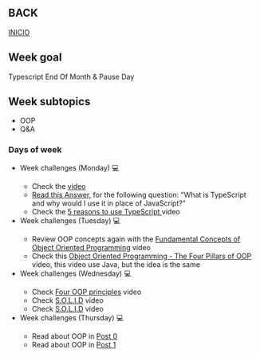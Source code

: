 ## BACK
<a href="https://github.com/Lesdith/core-code-from-scratch-readme"> INICIO </a>

<H2>Week goal</H2>
Typescript End Of Month & Pause Day
<H2>Week subtopics</H2>

  <ul>
   <li> OOP</li>
   <li> Q&A</li>
</ul>
 
 ### Days of week
 <ul>
 <li> Week challenges (Monday) 💻 </li>
   <ul>
     <li>Check the <a href="https://www.youtube.com/watch?v=eCZhz0JCVx0" All You Need To Know About TypeScript</a> video</li>
      <li>Read this <a href="https://stackoverflow.com/questions/12694530/what-is-typescript-and-why-would-i-use-it-in-place-of-javascript/35048303#35048303">  Answer,</a> for the following question: "What is TypeScript and why would I use it in place of JavaScript?"</li>
      <li>Check the <a href="https://www.youtube.com/watch?v=BDCjP9VLoPo"> 5 reasons to use TypeScript </a> video</li>
   </ul>
<li> Week challenges (Tuesday) 💻 </li>
  <ul>
     <li>Review OOP concepts again with the <a href="https://www.youtube.com/watch?v=m_MQYyJpIjg"> Fundamental Concepts of Object Oriented Programming</a>
       video</li>
     <li>Check this <a href="https://www.youtube.com/watch?v=1ONhXmQuWP8"> Object Oriented Programming - The Four Pillars of OOP </a>
      video, this video use Java, but the idea is the same</li>
   </ul>
  <li> Week challenges (Wednesday) 💻 </li>
  <ul>
     <li>Check <a href="https://www.youtube.com/watch?v=tTPeP5dVuA4"> Four OOP principles</a> video</li>
     <li>Check <a href="https://www.youtube.com/watch?v=2X50sKeBAcQ"> S.O.L.I.D</a> video</li>
    <li>Check <a href="https://www.youtube.com/watch?v=XzdhzyAukMM"> S.O.L.I.D</a> video</li>
   </ul>
   <li> Week challenges (Thursday) 💻 </li>
  <ul>
     <li>Read about OOP in <a href="https://www.educba.com/what-is-oop/"> Post 0</a></li>
     <li>Read about OOP in <a href="https://www.educative.io/blog/object-oriented-programming"> Post 1</a></li>
   </ul>
 </ul>








